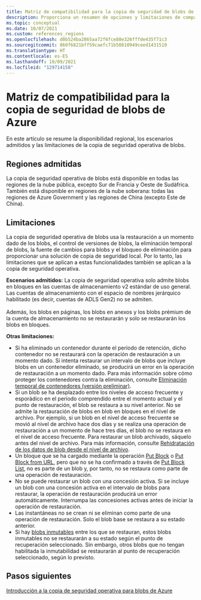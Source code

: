```yaml
---
title: Matriz de compatibilidad para la copia de seguridad de blobs de Azure
description: Proporciona un resumen de opciones y limitaciones de compatibilidad a la hora de realizar copias de seguridad en blobs de Azure.
ms.topic: conceptual
ms.date: 10/07/2021
ms.custom: references_regions
ms.openlocfilehash: d0b524ba2865aa72f6fce88e326fffde435f71c3
ms.sourcegitcommit: 860f6821bff59caefc71b50810949ceed1431510
ms.translationtype: HT
ms.contentlocale: es-ES
ms.lasthandoff: 10/09/2021
ms.locfileid: "129714158"
---
```

# <a name="support-matrix-for-azure-blobs-backup"></a>Matriz de compatibilidad para la copia de seguridad de blobs de Azure

En este artículo se resume la disponibilidad regional, los escenarios admitidos y las limitaciones de la copia de seguridad operativa de blobs.

## <a name="supported-regions"></a>Regiones admitidas

La copia de seguridad operativa de blobs está disponible en todas las regiones de la nube pública, excepto Sur de Francia y Oeste de Sudáfrica. También está disponible en regiones de la nube soberana: todas las regiones de Azure Government y las regiones de China (excepto Este de China).

## <a name="limitations"></a>Limitaciones

La copia de seguridad operativa de blobs usa la restauración a un momento dado de los blobs, el control de versiones de blobs, la eliminación temporal de blobs, la fuente de cambios para blobs y el bloqueo de eliminación para proporcionar una solución de copia de seguridad local. Por lo tanto, las limitaciones que se aplican a estas funcionalidades también se aplican a la copia de seguridad operativa.

**Escenarios admitidos:** La copia de seguridad operativa solo admite blobs en bloques en las cuentas de almacenamiento v2 estándar de uso general. Las cuentas de almacenamiento con el espacio de nombres jerárquico habilitado (es decir, cuentas de ADLS Gen2) no se admiten.   <br><br>   Además, los blobs en páginas, los blobs en anexos y los blobs prémium de la cuenta de almacenamiento no se restaurarán y solo se restaurarán los blobs en bloques.

**Otras limitaciones:**

- Si ha eliminado un contenedor durante el período de retención, dicho contenedor no se restaurará con la operación de restauración a un momento dado. Si intenta restaurar un intervalo de blobs que incluye blobs en un contenedor eliminado, se producirá un error en la operación de restauración a un momento dado. Para más información sobre cómo proteger los contenedores contra la eliminación, consulte [Eliminación temporal de contenedores (versión preliminar)](../storage/blobs/soft-delete-container-overview.md).
- Si un blob se ha desplazado entre los niveles de acceso frecuente y esporádico en el período comprendido entre el momento actual y el punto de restauración, el blob se restaura a su nivel anterior. No se admite la restauración de blobs en blob en bloques en el nivel de archivo. Por ejemplo, si un blob en el nivel de acceso frecuente se movió al nivel de archivo hace dos días y se realiza una operación de restauración a un momento de hace tres días, el blob no se restaura en el nivel de acceso frecuente. Para restaurar un blob archivado, sáquelo antes del nivel de archivo. Para más información, consulte [Rehidratación de los datos de blob desde el nivel de archivo](../storage/blobs/archive-rehydrate-overview.md).
- Un bloque que se ha cargado mediante la operación [Put Block](/rest/api/storageservices/put-block) o [Put Block from URL](/rest/api/storageservices/put-block-from-url), pero que no se ha confirmado a través de [Put Block List](/rest/api/storageservices/put-block-list), no es parte de un blob y, por tanto, no se restaura como parte de una operación de restauración.
- No se puede restaurar un blob con una concesión activa. Si se incluye un blob con una concesión activa en el intervalo de blobs para restaurar, la operación de restauración producirá un error automáticamente. Interrumpa las concesiones activas antes de iniciar la operación de restauración.
- Las instantáneas no se crean ni se eliminan como parte de una operación de restauración. Solo el blob base se restaura a su estado anterior.
- Si hay [blobs inmutables](../storage/blobs/immutable-storage-overview.md#about-immutable-storage-for-blobs) entre los que se restauran, estos blobs inmutables no se restaurarán a su estado según el punto de recuperación seleccionado. Sin embargo, otros blobs que no tengan habilitada la inmutabilidad se restaurarán al punto de recuperación seleccionado, según lo previsto.

## <a name="next-steps"></a>Pasos siguientes

[Introducción a la copia de seguridad operativa para blobs de Azure](blob-backup-overview.md)